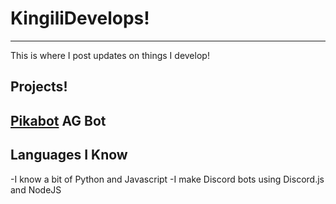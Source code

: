 # KingiliDevelops!
---
This is where I post updates on things I develop!
## Projects!

[Pikabot](https://github.com/Kingili22/pikabot) 
AG Bot
---
## Languages I Know
-I know a bit of Python and Javascript
-I make Discord bots using Discord.js and NodeJS
